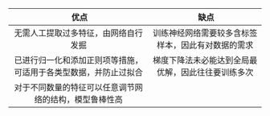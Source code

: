 |  优点  |  缺点 |
|:-----:|:-----:|
| 无需人工提取过多特征，由网络自行发掘 | 训练神经网络需要较多含标签样本，因此有对数据的需求 |
| 已进行归一化和添加正则项等措施，可适用于各类型数据，并防止过拟合 | 梯度下降法未必能达到全局最优解，因此往往要训练多次 |
| 对于不同数量的特征可以任意调节网络的结构，模型鲁棒性高 |       |
